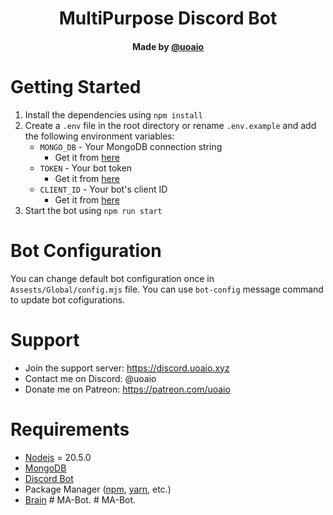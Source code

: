 <h1 align="center">
   MultiPurpose Discord Bot
</h1>
<h4 align="center">Made by <a href="https://discord.uoaio.xyz">@uoaio</a></h4>

# Getting Started

1. Install the dependencies using `npm install`
2. Create a `.env` file in the root directory or rename `.env.example` and add the following environment variables:
   - `MONGO_DB` - Your MongoDB connection string
     - Get it from [here](https://www.mongodb.com/)
   - `TOKEN` - Your bot token
     - Get it from [here](https://discord.com/developers/applications)
   - `CLIENT_ID` - Your bot's client ID
     - Get it from [here](https://discord.com/developers/applications)
3. Start the bot using `npm run start`

# Bot Configuration

You can change default bot configuration once in `Assests/Global/config.mjs` file. You can use `bot-config` message command to update bot cofigurations.

# Support

- Join the support server: https://discord.uoaio.xyz
- Contact me on Discord: @uoaio
- Donate me on Patreon: https://patreon.com/uoaio

# Requirements

- [Nodejs](https://nodejs.org/en/) = 20.5.0
- [MongoDB](https://www.mongodb.com/)
- [Discord Bot](https://discord.com/developers/applications)
- Package Manager ([npm](https://www.npmjs.com/), [yarn](https://yarnpkg.com/), etc.)
- [Brain](https://www.youtube.com/watch?v=dQw4w9WgXcQ)
#   M A - B o t .  
 #   M A - B o t .  
 